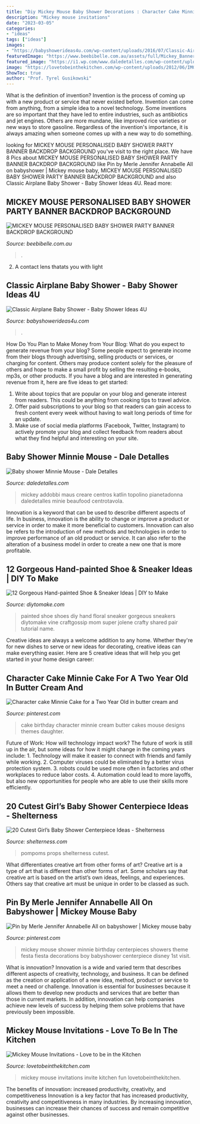 ```yaml
---
title: "Diy Mickey Mouse Baby Shower Decorations : Character Cake Minnie Cake For A Two Year Old In Butter Cream And"
description: "Mickey mouse invitations"
date: "2023-03-05"
categories:
- "ideas"
tags: ["ideas"]
images:
- "https://babyshowerideas4u.com/wp-content/uploads/2016/07/Classic-Airplane-Baby-Shower-Vintage-Decor.jpg"
featuredImage: "https://www.beebibelle.com.au/assets/full/Mickey_Banner12.png?20200624031534"
featured_image: "https://i1.wp.com/www.daledetalles.com/wp-content/uploads/2016/05/4-1.jpg"
image: "https://lovetobeinthekitchen.com/wp-content/uploads/2012/06/IMG_1373.jpg"
ShowToc: true
author: "Prof. Tyrel Gusikowski"
---
```



What is the definition of invention?
Invention is the process of coming up with a new product or service that never existed before. Invention can come from anything, from a simple idea to a novel technology. Some inventions are so important that they have led to entire industries, such as antibiotics and jet engines. Others are more mundane, like improved rice varieties or new ways to store gasoline. Regardless of the invention's importance, it is always amazing when someone comes up with a new way to do something.

	

		
looking for MICKEY MOUSE PERSONALISED BABY SHOWER PARTY BANNER BACKDROP BACKGROUND you've visit to the right place. We have 8 Pics about MICKEY MOUSE PERSONALISED BABY SHOWER PARTY BANNER BACKDROP BACKGROUND like Pin by Merle Jennifer Annabelle All on babyshower | Mickey mouse baby, MICKEY MOUSE PERSONALISED BABY SHOWER PARTY BANNER BACKDROP BACKGROUND and also Classic Airplane Baby Shower - Baby Shower Ideas 4U. Read more:
		
    
## MICKEY MOUSE PERSONALISED BABY SHOWER PARTY BANNER BACKDROP BACKGROUND

<img loading=lazy src="https://www.beebibelle.com.au/assets/full/Mickey_Banner12.png?20200624031534" onerror="this.onerror=null;this.src='https://tse2.mm.bing.net/th?id=OIP.hW4SG4AiyvH0TMEC1HdsFAHaHa&amp;pid=15.1';" alt="MICKEY MOUSE PERSONALISED BABY SHOWER PARTY BANNER BACKDROP BACKGROUND">

_Source: beebibelle.com.au_

>. 

	

2. A contact lens thatats you with light

    
## Classic Airplane Baby Shower - Baby Shower Ideas 4U

<img loading=lazy src="https://babyshowerideas4u.com/wp-content/uploads/2016/07/Classic-Airplane-Baby-Shower-Vintage-Decor.jpg" onerror="this.onerror=null;this.src='https://tse2.mm.bing.net/th?id=OIP.ldCdocc_3hEh3ftBsexzTgHaLH&amp;pid=15.1';" alt="Classic Airplane Baby Shower - Baby Shower Ideas 4U">

_Source: babyshowerideas4u.com_

>. 

	

How Do You Plan to Make Money from Your Blog: What do you expect to generate revenue from your blog?
Some people expect to generate income from their blogs through advertising, selling products or services, or charging for content. Others may produce content solely for the pleasure of others and hope to make a small profit by selling the resulting e-books, mp3s, or other products. If you have a blog and are interested in generating revenue from it, here are five ideas to get started: 
1. Write about topics that are popular on your blog and generate interest from readers. This could be anything from cooking tips to travel advice.
2. Offer paid subscriptions to your blog so that readers can gain access to fresh content every week without having to wait long periods of time for an update.
3. Make use of social media platforms (Facebook, Twitter, Instagram) to actively promote your blog and collect feedback from readers about what they find helpful and interesting on your site.

    
## Baby Shower Minnie Mouse - Dale Detalles

<img loading=lazy src="https://i1.wp.com/www.daledetalles.com/wp-content/uploads/2016/05/4-1.jpg" onerror="this.onerror=null;this.src='https://tse3.mm.bing.net/th?id=OIP.Z-LzH1ouziCBUc23rgylogHaJ7&amp;pid=15.1';" alt="Baby shower Minnie Mouse - Dale Detalles">

_Source: daledetalles.com_

>mickey addobbi maus creare centros katlin topolino pianetadonna daledetalles minie beaufood centrotavola. 

	

Innovation is a keyword that can be used to describe different aspects of life. In business, innovation is the ability to change or improve a product or service in order to make it more beneficial to customers. Innovation can also be refers to the introduction of new methods and technologies in order to improve performance of an old product or service. It can also refer to the alteration of a business model in order to create a new one that is more profitable.

    
## 12 Gorgeous Hand-painted Shoe &amp; Sneaker Ideas | DIY To Make

<img loading=lazy src="http://www.diytomake.com/wp-content/uploads/2017/01/Painted-Floral-Shoe.jpg" onerror="this.onerror=null;this.src='https://tse2.mm.bing.net/th?id=OIP.tq-A2jLcK9eKRhcawSeHXgHaJ6&amp;pid=15.1';" alt="12 Gorgeous Hand-painted Shoe &amp; Sneaker Ideas | DIY to Make">

_Source: diytomake.com_

>painted shoe shoes diy hand floral sneaker gorgeous sneakers diytomake vine craftgossip mom super jolene crafty shared pair tutorial name. 

	

Creative ideas are always a welcome addition to any home. Whether they're for new dishes to serve or new ideas for decorating, creative ideas can make everything easier. Here are 5 creative ideas that will help you get started in your home design career: 

    
## Character Cake Minnie Cake For A Two Year Old In Butter Cream And

<img loading=lazy src="https://i.pinimg.com/736x/d8/ae/0a/d8ae0a8b6daf3a9df7f0d0cb38d701e3--minnie-cake-minnie-mouse.jpg" onerror="this.onerror=null;this.src='https://tse4.mm.bing.net/th?id=OIP.8YK7UxogWi4Zr3-Slr6iKwHaLR&amp;pid=15.1';" alt="Character cake Minnie Cake for a Two Year Old in butter cream and">

_Source: pinterest.com_

>cake birthday character minnie cream butter cakes mouse designs themes daughter. 

	

Future of Work: How will technology impact work?
The future of work is still up in the air, but some ideas for how it might change in the coming years include: 1. Technology will make it easier to connect with friends and family while working. 
2. Computer viruses could be eliminated by a better virus protection system. 
3. robots could be used more often in factories and other workplaces to reduce labor costs. 
4. Automation could lead to more layoffs, but also new opportunities for people who are able to use their skills more efficiently.

    
## 20 Cutest Girl’s Baby Shower Centerpiece Ideas - Shelterness

<img loading=lazy src="https://i.shelterness.com/2017/03/10-a-glitter-mason-jar-with-letter-props-and-pompoms.jpg" onerror="this.onerror=null;this.src='https://tse3.mm.bing.net/th?id=OIP.7vdJUj2HmwRkqeDoc5ZWMQHaMM&amp;pid=15.1';" alt="20 Cutest Girl’s Baby Shower Centerpiece Ideas - Shelterness">

_Source: shelterness.com_

>pompoms props shelterness cutest. 

	

What differentiates creative art from other forms of art?
Creative art is a type of art that is different than other forms of art. Some scholars say that creative art is based on the artist’s own ideas, feelings, and experiences. Others say that creative art must be unique in order to be classed as such.

    
## Pin By Merle Jennifer Annabelle All On Babyshower | Mickey Mouse Baby

<img loading=lazy src="https://i.pinimg.com/736x/76/f5/dd/76f5dd587626e6b677606da874972a25.jpg" onerror="this.onerror=null;this.src='https://tse3.mm.bing.net/th?id=OIP.Yk1njHoTVKShPQcPCSW2tQHaNK&amp;pid=15.1';" alt="Pin by Merle Jennifer Annabelle All on babyshower | Mickey mouse baby">

_Source: pinterest.com_

>mickey mouse shower minnie birthday centerpieces showers theme festa fiesta decorations boy babyshower centerpiece disney 1st visit. 

	

What is innovation?
Innovation is a wide and varied term that describes different aspects of creativity, technology, and business. It can be defined as the creation or application of a new idea, method, product or service to meet a need or challenge. Innovation is essential for businesses because it allows them to develop new products and services that are better than those in current markets. In addition, innovation can help companies achieve new levels of success by helping them solve problems that have previously been impossible.

    
## Mickey Mouse Invitations - Love To Be In The Kitchen

<img loading=lazy src="https://lovetobeinthekitchen.com/wp-content/uploads/2012/06/IMG_1373.jpg" onerror="this.onerror=null;this.src='https://tse1.mm.bing.net/th?id=OIP.EIFpH5Eiexzw9bXIsoupewHaFj&amp;pid=15.1';" alt="Mickey Mouse Invitations - Love to be in the Kitchen">

_Source: lovetobeinthekitchen.com_

>mickey mouse invitations invite kitchen fun lovetobeinthekitchen. 

	

The benefits of innovation: increased productivity, creativity, and competitiveness
Innovation is a key factor that has increased productivity, creativity and competitiveness in many industries. By increasing innovation, businesses can increase their chances of success and remain competitive against other businesses.

